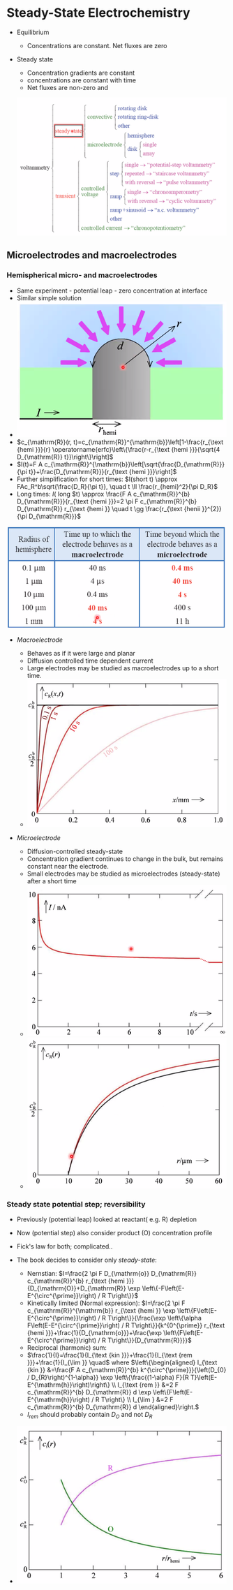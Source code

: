 # Steady-State Electrochemistry

- Equilibrium
    - Concentrations are constant. Net fluxes are zero
- Steady state
    - Concentration gradients are constant
    - concentrations are constant with time
    - Net fluxes are non-zero and 

    ![](./static/2021-04-13-12-34-21.png)

## Microelectrodes and macroelectrodes
    
### Hemispherical micro- and macroelectrodes

- Same experiment - potential leap - zero concentration at interface
- Similar simple solution
- ![](./static/2021-04-13-12-35-40.png)
- $c_{\mathrm{R}}(r, t)=c_{\mathrm{R}}^{\mathrm{b}}\left[1-\frac{r_{\text {hemi }}}{r} \operatorname{erfc}\left\{\frac{r-r_{\text {hemi }}}{\sqrt{4 D_{\mathrm{R}} t}}\right\}\right]$
- $I(t)=F A c_{\mathrm{R}}^{\mathrm{b}}\left[\sqrt{\frac{D_{\mathrm{R}}}{\pi t}}+\frac{D_{\mathrm{R}}}{r_{\text {hemi }}}\right]$
- Further simplification for short times: $I(short t) \approx FAc_R^b\sqrt{\frac{D_R}{\pi t}}, \quad t \ll \frac{r_{hemi}^2}{\pi D_R}$
- Long times: $I($ long $t) \approx \frac{F A c_{\mathrm{R}}^{b} D_{\mathrm{R}}}{r_{\text {hemi }}}=2 \pi F c_{\mathrm{R}}^{b} D_{\mathrm{R}} r_{\text {hemi }} \quad t \gg \frac{r_{\text {henii }}^{2}}{\pi D_{\mathrm{R}}}$


![](./static/2021-04-13-12-38-36.png)
- *Macroelectrode*
    - Behaves as if it were large and planar
    - Diffusion controlled time dependent current
    - Large electrodes may be studied as macroelectrodes up to a short time.
    - ![](./static/2021-04-13-12-43-45.png)

- *Microelectrode*
    - Diffusion-controlled steady-state
    - Concentration gradient continues to change in the bulk, but remains constant near the electrode.
    - Small electrodes may be studied as microelectrodes (steady-state) after a short time
    - ![](./static/2021-04-13-12-39-41.png)
    - ![](./static/2021-04-13-12-44-00.png)

### Steady state potential step; reversibility

- Previously (potential leap) looked at reactant( e.g. R) depletion
- Now (potential step) also consider product (O) concentration profile
- Fick's law for both; complicated..
- The book decides to consider only *steady-state*:
    - Nernstian: $I=\frac{2 \pi F D_{\mathrm{o}} D_{\mathrm{R}} c_{\mathrm{R}}^{b} r_{\text {hemi }}}{D_{\mathrm{O}}+D_{\mathrm{R}} \exp \left\{-F\left(E-E^{\circ^{\prime}}\right) / R T\right\}}$
    - Kinetically limited (Normal expression): $I=\frac{2 \pi F c_{\mathrm{R}}^{\mathrm{b}} r_{\text {hemi }} \exp \left\{F\left(E-E^{\circ^{\prime}}\right) / R T\right\}}{\frac{\exp \left\{\alpha F\left(E-E^{\circ^{\prime}}\right) / R T\right\}}{k^{0^{\prime}} r_{\text {hemi }}}+\frac{1}{D_{\mathrm{o}}}+\frac{\exp \left\{F\left(E-E^{\circ^{\prime}}\right) / R T\right\}}{D_{\mathrm{R}}}}$
    - Reciprocal (harmonic) sum:
    - $\frac{1}{I}=\frac{1}{I_{\text {kin }}}+\frac{1}{I_{\text {rem }}}+\frac{1}{I_{\lim }} \quad$ where $\left\{\begin{aligned} I_{\text {kin }} &=\frac{F A c_{\mathrm{R}}^{b} k^{\circ^{\prime}}}{\left(D_{0} / D_{R}\right)^{1-\alpha}} \exp \left\{\frac{(1-\alpha) F}{R T}\left(E-E^{\mathrm{h}}\right)\right\} \\ I_{\text {rem }} &=2 F c_{\mathrm{R}}^{b} D_{\mathrm{R}} d \exp \left\{F\left(E-E^{\mathrm{h}}\right) / R T\right\} \\ I_{\lim } &=2 F c_{\mathrm{R}}^{b} D_{\mathrm{R}} d \end{aligned}\right.$
    - $I_{rem}$ should probably contain $D_O$ and not $D_R$

- ![](./static/2021-04-13-12-50-17.png)
